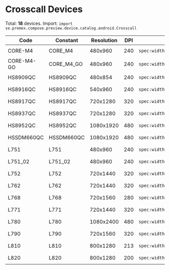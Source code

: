 # Crosscall Devices

Total: **18** devices. Import: `import se.premex.compose.preview.device.catalog.android.Crosscall`

| Code | Constant | Resolution | DPI | Compose Spec | Preview Usage |
|------|----------|------------|-----|-------------|---------------|
| CORE-M4 | CORE_M4 | 480x960 | 240 | `spec:width=480px,height=960px,dpi=240` | `@Preview(device = Crosscall.CORE_M4)` |
| CORE-M4-GO | CORE_M4_GO | 480x960 | 240 | `spec:width=480px,height=960px,dpi=240` | `@Preview(device = Crosscall.CORE_M4_GO)` |
| HS8909QC | HS8909QC | 480x854 | 240 | `spec:width=480px,height=854px,dpi=240` | `@Preview(device = Crosscall.HS8909QC)` |
| HS8916QC | HS8916QC | 540x960 | 240 | `spec:width=540px,height=960px,dpi=240` | `@Preview(device = Crosscall.HS8916QC)` |
| HS8917QC | HS8917QC | 720x1280 | 320 | `spec:width=720px,height=1280px,dpi=320` | `@Preview(device = Crosscall.HS8917QC)` |
| HS8937QC | HS8937QC | 720x1280 | 320 | `spec:width=720px,height=1280px,dpi=320` | `@Preview(device = Crosscall.HS8937QC)` |
| HS8952QC | HS8952QC | 1080x1920 | 480 | `spec:width=1080px,height=1920px,dpi=480` | `@Preview(device = Crosscall.HS8952QC)` |
| HSSDM660QC | HSSDM660QC | 1080x1920 | 480 | `spec:width=1080px,height=1920px,dpi=480` | `@Preview(device = Crosscall.HSSDM660QC)` |
| L751 | L751 | 480x960 | 240 | `spec:width=480px,height=960px,dpi=240` | `@Preview(device = Crosscall.L751)` |
| L751_02 | L751_02 | 480x960 | 240 | `spec:width=480px,height=960px,dpi=240` | `@Preview(device = Crosscall.L751_02)` |
| L752 | L752 | 720x1440 | 320 | `spec:width=720px,height=1440px,dpi=320` | `@Preview(device = Crosscall.L752)` |
| L762 | L762 | 720x1440 | 320 | `spec:width=720px,height=1440px,dpi=320` | `@Preview(device = Crosscall.L762)` |
| L768 | L768 | 720x1560 | 280 | `spec:width=720px,height=1560px,dpi=280` | `@Preview(device = Crosscall.L768)` |
| L771 | L771 | 720x1440 | 320 | `spec:width=720px,height=1440px,dpi=320` | `@Preview(device = Crosscall.L771)` |
| L780 | L780 | 1080x2400 | 480 | `spec:width=1080px,height=2400px,dpi=480` | `@Preview(device = Crosscall.L780)` |
| L790 | L790 | 720x1560 | 320 | `spec:width=720px,height=1560px,dpi=320` | `@Preview(device = Crosscall.L790)` |
| L810 | L810 | 800x1280 | 213 | `spec:width=800px,height=1280px,dpi=213` | `@Preview(device = Crosscall.L810)` |
| L820 | L820 | 800x1280 | 200 | `spec:width=800px,height=1280px,dpi=200` | `@Preview(device = Crosscall.L820)` |

<!-- Generated automatically. Do not edit manually. -->
